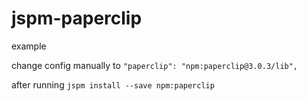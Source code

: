 # jspm-paperclip
example

change config manually to `"paperclip": "npm:paperclip@3.0.3/lib",`

after running `jspm install --save npm:paperclip`